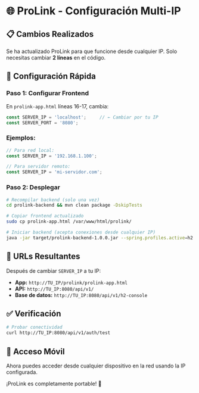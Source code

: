 # 🌐 ProLink - Configuración Multi-IP

## 📋 Cambios Realizados

Se ha actualizado ProLink para que funcione desde cualquier IP. Solo necesitas cambiar **2 líneas** en el código.

## 🔧 Configuración Rápida

### **Paso 1: Configurar Frontend**
En `prolink-app.html` líneas 16-17, cambia:

```javascript
const SERVER_IP = 'localhost';     // ← Cambiar por tu IP
const SERVER_PORT = '8080';
```

### **Ejemplos:**
```javascript
// Para red local:
const SERVER_IP = '192.168.1.100';

// Para servidor remoto:
const SERVER_IP = 'mi-servidor.com';
```

### **Paso 2: Desplegar**
```bash
# Recompilar backend (solo una vez)
cd prolink-backend && mvn clean package -DskipTests

# Copiar frontend actualizado
sudo cp prolink-app.html /var/www/html/prolink/

# Iniciar backend (acepta conexiones desde cualquier IP)
java -jar target/prolink-backend-1.0.0.jar --spring.profiles.active=h2
```

## 🎯 URLs Resultantes

Después de cambiar `SERVER_IP` a tu IP:
- **App:** `http://TU_IP/prolink/prolink-app.html`
- **API:** `http://TU_IP:8080/api/v1/`
- **Base de datos:** `http://TU_IP:8080/api/v1/h2-console`

## ✅ Verificación

```bash
# Probar conectividad
curl http://TU_IP:8080/api/v1/auth/test
```

## 📱 Acceso Móvil

Ahora puedes acceder desde cualquier dispositivo en la red usando la IP configurada.

¡ProLink es completamente portable! 🚀